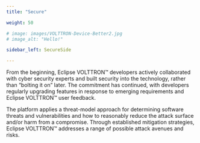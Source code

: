 ```yaml
---
title: "Secure"

weight: 50

# image: images/VOLTTRON-Device-Better2.jpg
# image_alt: "Hello!"

sidebar_left: SecureSide

---
```


From the beginning, Eclipse VOLTTRON™ developers actively collaborated with cyber security experts and built security into the technology, rather than “bolting it on” later. The commitment has continued, with developers regularly upgrading features in response to emerging requirements and Eclipse VOLTTRON™ user feedback.

The platform applies a threat-model approach for determining software threats and vulnerabilities and how to reasonably reduce the attack surface and/or harm from a compromise. Through established mitigation strategies, Eclipse VOLTTRON™ addresses a range of possible attack avenues and risks.
